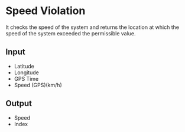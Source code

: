 # Speed Violation
It checks the speed of the system and returns the location at which the speed
of the system exceeded the permissible value.

 ## Input
- Latitude
- Longitude
- GPS Time
- Speed (GPS)(km/h)

 ## Output
- Speed
- Index


